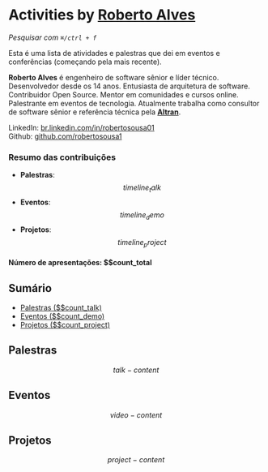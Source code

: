 # Activities by <a href="https://www.linkedin.com/in/robertosousa01" target="_blank">Roberto Alves</a>

_Pesquisar com `⌘/ctrl + f`_

Esta é uma lista de atividades e palestras que dei em eventos e conferências (começando pela mais recente).

**Roberto Alves** é engenheiro de software sênior e líder técnico. Desenvolvedor desde os 14 anos. Entusiasta de arquitetura de software. Contribuidor Open Source. Mentor em comunidades e cursos online. Palestrante em eventos de tecnologia. Atualmente trabalha como consultor de software sênior e referência técnica pela <a href="https://www.altran.com.br" target="__blank">**Altran**</a>.

<!-- CV Online:  []()   -->
LinkedIn: [br.linkedin.com/in/robertosousa01](https://www.linkedin.com/in/robertosousa01)  
Github:  [github.com/robertosousa1](https://github.com/robertosousa1)  

### Resumo das contribuições

* **Palestras**: $$timeline_talk$$
* **Eventos**: $$timeline_demo$$
* **Projetos**: $$timeline_project$$
<!-- * **Blog Posts**: $$timeline_blog$$ -->

#### Número de apresentações: $$count_total

## Sumário

- [Palestras ($$count_talk)](#palestras)
- [Eventos ($$count_demo)](#eventos)
- [Projetos ($$count_project)](#projetos)
<!-- - [Blog Posts ($$count_blog)](#blog-posts) -->

## Palestras

$$talk-content$$

## Eventos

$$video-content$$

## Projetos

$$project-content$$

<!-- ## Blog Posts -->

<!-- $$blog-content$$ -->